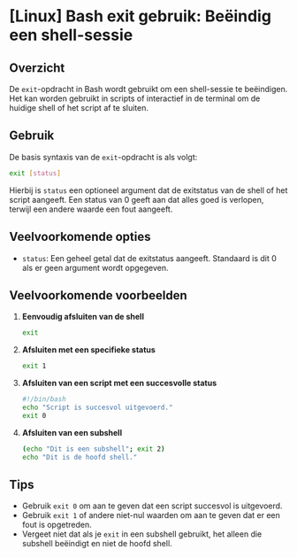 # [Linux] Bash exit gebruik: Beëindig een shell-sessie

## Overzicht
De `exit`-opdracht in Bash wordt gebruikt om een shell-sessie te beëindigen. Het kan worden gebruikt in scripts of interactief in de terminal om de huidige shell of het script af te sluiten.

## Gebruik
De basis syntaxis van de `exit`-opdracht is als volgt:

```bash
exit [status]
```

Hierbij is `status` een optioneel argument dat de exitstatus van de shell of het script aangeeft. Een status van 0 geeft aan dat alles goed is verlopen, terwijl een andere waarde een fout aangeeft.

## Veelvoorkomende opties
- `status`: Een geheel getal dat de exitstatus aangeeft. Standaard is dit 0 als er geen argument wordt opgegeven.

## Veelvoorkomende voorbeelden

1. **Eenvoudig afsluiten van de shell**
   ```bash
   exit
   ```

2. **Afsluiten met een specifieke status**
   ```bash
   exit 1
   ```

3. **Afsluiten van een script met een succesvolle status**
   ```bash
   #!/bin/bash
   echo "Script is succesvol uitgevoerd."
   exit 0
   ```

4. **Afsluiten van een subshell**
   ```bash
   (echo "Dit is een subshell"; exit 2)
   echo "Dit is de hoofd shell."
   ```

## Tips
- Gebruik `exit 0` om aan te geven dat een script succesvol is uitgevoerd.
- Gebruik `exit 1` of andere niet-nul waarden om aan te geven dat er een fout is opgetreden.
- Vergeet niet dat als je `exit` in een subshell gebruikt, het alleen die subshell beëindigt en niet de hoofd shell.